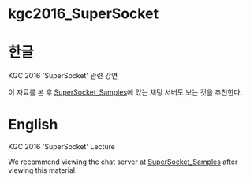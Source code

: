 # kgc2016_SuperSocket
한글
=====
KGC 2016 'SuperSocket' 관련 강연  

이 자료를 본 후 [SuperSocket_Samples](https://github.com/jacking75/SuperSocket_Samples)에 있는 채팅 서버도 보는 것을 추천한다.
  
  
English
=====
KGC 2016 'SuperSocket' Lecture

We recommend viewing the chat server at [SuperSocket_Samples](https://github.com/jacking75/SuperSocket_Samples) after viewing this material.
